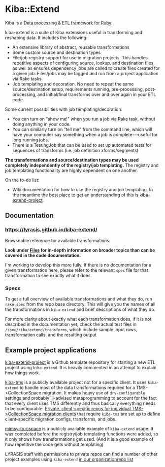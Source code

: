 # Kiba::Extend

Kiba is a [Data processing & ETL framework for Ruby](https://github.com/thbar/kiba).

kiba-extend is a suite of Kiba extensions useful in transforming and reshaping data. It includes the following:

- An extensive library of abstract, reusable transformations
- Some custom source and destination types
- File/job registry support for use in migration projects. This handles repetitive aspects of configuring source, lookup, and destination files, as well as ensures dependency jobs are called to create files created for a given job. Files/jobs may be tagged and run from a project application via Rake tasks
- Job templating and decoration. No need to repeat the same source/destination setup, requirements running, pre-processing, post-processing, and initial/final transforms over and over again in your ETL code.

Some current possibilities with job templating/decoration:

- You can turn on "show me!" when you run a job via Rake task, without doing anything in your code.
- You can similarly turn on "tell me" from the command line, which will have your computer say something when a job is complete---useful for long running jobs.
- There is a TestingJob that can be used to set up automated tests for sequences of transforms (i.e. job definition xforms/segments)

**The transformations and source/destination types may be used completely independently of the registry/job templating.** The registry and job templating functionality are highly dependent on one another.

On the to-do list:

- Wiki documentation for how to use the registry and job templating. In the meantime the best place to get an understanding of this is [kiba-extend-project](https://github.com/lyrasis/kiba-extend-project).

## Documentation
### https://lyrasis.github.io/kiba-extend/

Browseable reference for available transformations.

**Look under [Files](https://lyrasis.github.io/kiba-extend/file_list.html) for in-depth information on broader topics than can be covered in the code documentation.**

I'm working to develop this more fully. If there is no documentation for a given transformation here, please refer to the relevant `spec` file for that transformation to see exactly what it does.

### Specs
To get a full overview of available transformations and what they do, run `rake spec` from the repo base directory. This will give you the names of all the transformations in `kiba-extend` and brief descriptions of what they do.

For more clarity about exactly what each transformation does, if it is not described in the documentation yet, check the actual test files in `/spec/kiba/extend/transforms`, which include sample input rows, transformation calls, and the resulting output

## Example project applications

[kiba-extend-project](https://github.com/lyrasis/kiba-extend-project) is a Github template repository for starting a new ETL project using `kiba-extend`. It is heavily commented in an attempt to explain how things work.

[kiba-tms](https://github.com/lyrasis/kiba-tms/) is a publicly available project not for a specific client. It uses `kiba-extend` to handle most of the data transformations required for a TMS->CollectionSpace migration. It makes heavy use of `dry-configurable` settings and probably ill-advised metaprogramming to account for the fact that every client uses TMS differently and thus basically everything needs to be configurable. [Private, client-specific repos for individual TMS->CollectionSpace migration clients](https://cs.github.com/?scope=org%3Alyrasis&scopeName=lyrasis&q=gem+%27kiba-tms%27) that require `kiba-tms` are set up to define client-specific migration configs, transforms, and jobs.

[mimsy-to-cspace](https://github.com/lyrasis/mimsy-to-cspace) is a publicly available example of `kiba-extend` usage. It was completed before the registry/job templating functions were added, so it only shows how transformations get used. (And it is a good example of how repetitive the code gets without templating)

LYRASIS staff with permissions to private repos can find a number of other project examples using `kiba-extend` [in our organizationrepo list](https://cs.github.com/?scope=org%3Alyrasis&scopeName=lyrasis&q=gem+%27kiba-extend%27)
